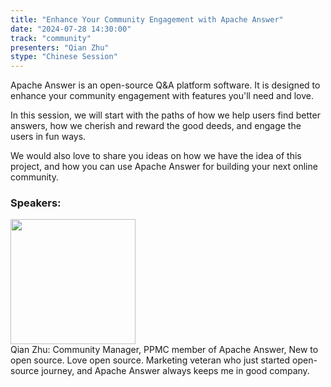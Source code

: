 ```yaml
---
title: "Enhance Your Community Engagement with Apache Answer"
date: "2024-07-28 14:30:00" 
track: "community"
presenters: "Qian Zhu"
stype: "Chinese Session"
---
```

Apache Answer is an open-source Q&A platform software. It is designed to enhance your community engagement with features you'll need and love. 

In this session, we will start with the paths of how we help users find better answers, how we cherish and reward the good deeds, and engage the users in fun ways. 

We would also love to share you ideas on how we have the idea of this project, and how you can use Apache Answer for building your next online community.
 ### Speakers: 
 <img src="https://sessionize.com/image/e5b2-400o400o1-TMZUshvXcyVjyaTvn5FXQc.png" width="200" /><br>Qian Zhu: Community Manager, PPMC member of Apache Answer, New to open source. Love open source. 
Marketing veteran who just started open-source journey, and Apache Answer always keeps me in good company.
 <br><br>